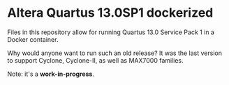 # Altera Quartus 13.0SP1 dockerized 

Files in this repository allow for running Quartus 13.0 Service Pack 1 in a Docker container. 

Why would anyone want to run such an old release? It was the last version to support Cyclone, Cyclone-II, as well as MAX7000 families.

Note: it's a **work-in-progress**.






